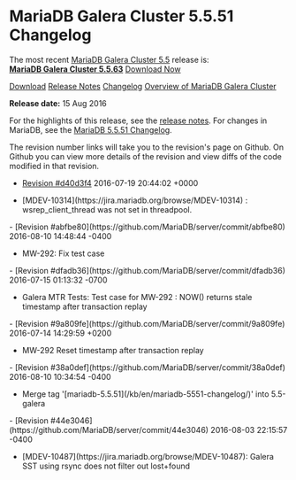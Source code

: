 # MariaDB Galera Cluster 5.5.51 Changelog

The most recent [MariaDB Galera Cluster 5.5](/kb/en/galera/) release is:<br>
<span class="cstm-style lead"><strong>[MariaDB Galera Cluster 5.5.63](/replication/galera-cluster/mariadb-galera-cluster-releases/mariadb-galera-55-release-notes/mariadb-galera-cluster-5563-release-notes/)</strong> [Download<span>&nbsp;</span>Now](https://downloads.mariadb.org/mariadb-galera/5.5)</span>

[Download](http://downloads.mariadb.org/mariadb-galera/5.5.51)
[Release Notes](/replication/galera-cluster/mariadb-galera-cluster-releases/mariadb-galera-55-release-notes/mariadb-galera-cluster-5551-release-notes/)
[Changelog](/replication/galera-cluster/mariadb-galera-cluster-releases/mariadb-galera-55-changelogs/mariadb-galera-cluster-5551-changelog/)
[Overview of MariaDB Galera Cluster](/replication/galera-cluster/what-is-mariadb-galera-cluster/)

<strong>Release date:</strong> 15 Aug 2016

For the highlights of this release, see the
[release notes](/replication/galera-cluster/mariadb-galera-cluster-releases/mariadb-galera-55-release-notes/mariadb-galera-cluster-5551-release-notes/). For changes in
MariaDB, see the [MariaDB 5.5.51 Changelog](/kb/en/mariadb-5551-changelog/).

The revision number links will take you to the revision's page on Github. On
Github you can view more details of the revision and view diffs of the code
modified in that revision.

- [Revision #d40d3f4](https://github.com/MariaDB/server/commit/d40d3f4)
<span class="cstm-style datetime">2016-07-19 20:44:02 +0000</span>
<ul start="1"><li>[MDEV-10314](https://jira.mariadb.org/browse/MDEV-10314) : wsrep_client_thread was not set in threadpool.
</li></ul>
- [Revision #abfbe80](https://github.com/MariaDB/server/commit/abfbe80)
<span class="cstm-style datetime">2016-08-10 14:48:44 -0400</span>
<ul start="1"><li>MW-292: Fix test case
</li></ul>
- [Revision #dfadb36](https://github.com/MariaDB/server/commit/dfadb36)
<span class="cstm-style datetime">2016-07-15 01:13:32 -0700</span>
<ul start="1"><li>Galera MTR Tests: Test case for MW-292 : NOW() returns stale timestamp after transaction replay
</li></ul>
- [Revision #9a809fe](https://github.com/MariaDB/server/commit/9a809fe)
<span class="cstm-style datetime">2016-07-14 14:29:59 +0200</span>
<ul start="1"><li>MW-292 Reset timestamp after transaction replay
</li></ul>
- [Revision #38a0def](https://github.com/MariaDB/server/commit/38a0def)
<span class="cstm-style datetime">2016-08-10 10:34:54 -0400</span>
<ul start="1"><li>Merge tag '[mariadb-5.5.51](/kb/en/mariadb-5551-changelog/)' into 5.5-galera
</li></ul>
- [Revision #44e3046](https://github.com/MariaDB/server/commit/44e3046)
<span class="cstm-style datetime">2016-08-03 22:15:57 -0400</span>
<ul start="1"><li>[MDEV-10487](https://jira.mariadb.org/browse/MDEV-10487): Galera SST using rsync does not filter out lost+found
</li></ul>